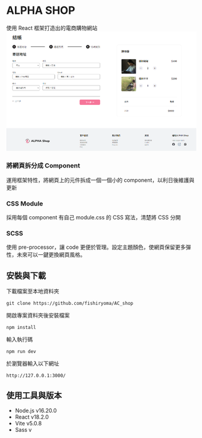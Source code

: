 # ALPHA SHOP

使用 React 框架打造出的電商購物網站
![Alt text](public/img/index_v2.png)

### 將網頁拆分成 Component

運用框架特性，將網頁上的元件拆成一個一個小的 component，以利日後維護與更新

### CSS Module

採用每個 component 有自己 module.css 的 CSS 寫法，清楚將 CSS 分開

### SCSS

使用 pre-processor，讓 code 更便於管理。設定主題顏色，使網頁保留更多彈性，未來可以一鍵更換網頁風格。

## 安裝與下載

下載檔案至本地資料夾

```
git clone https://github.com/fishiryoma/AC_shop
```

開啟專案資料夾後安裝檔案

```
npm install
```

輸入執行碼

```
npm run dev
```

於瀏覽器輸入以下網址

```
http://127.0.0.1:3000/
```

## 使用工具與版本

- Node.js v16.20.0
- React v18.2.0
- Vite v5.0.8
- Sass v
